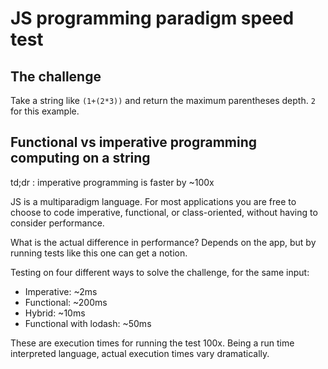 # JS programming paradigm speed test

## The challenge
Take a string like `(1+(2*3))` and return the maximum parentheses depth. `2` for this example.

## Functional vs imperative programming computing on a string
td;dr : imperative programming is faster by ~100x

JS is a multiparadigm language.
For most applications you are free to choose to code imperative, functional, or class-oriented, without having to consider performance.

What is the actual difference in performance? Depends on the app, but by running tests like this one can get a notion.

Testing on four different ways to solve the challenge, for the same input:

- Imperative: ~2ms
- Functional: ~200ms
- Hybrid: ~10ms
- Functional with lodash: ~50ms

These are execution times for running the test 100x.
Being a run time interpreted language, actual execution times vary dramatically. 
